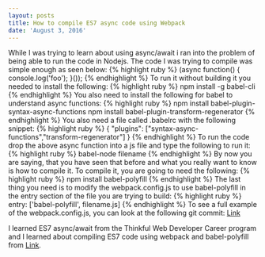 ```yaml
---
layout: posts
title: How to compile ES7 async code using Webpack
date: 'August 3, 2016'
---
```


While I was trying to learn about using async/await i ran into the problem of being able to run the code in Nodejs. The code I was trying to compile was simple enough as seen below:
{% highlight ruby %}
(async function() { console.log('foo'); }());
{% endhighlight %}
 To run it without building it you needed to install the following:
{% highlight ruby %}
npm install -g babel-cli
{% endhighlight %}
 You also need to install the following for babel to understand async functions:
{% highlight ruby %}
npm install babel-plugin-syntax-async-functions
npm install babel-plugin-transform-regenerator
{% endhighlight %}
 You also need a file called .babelrc with the following snippet:
{% highlight ruby %}
{ "plugins": ["syntax-async-functions","transform-regenerator"] }
{% endhighlight %}
 To run the code drop the above async function into a js file and type the following to run it:
{% highlight ruby %}
babel-node filename
{% endhighlight %}
 By now you are saying, that you have seen that before and what you really want to know is how to compile it. To compile it, you are going to need the following:
{% highlight ruby %}
 npm install babel-polyfill
{% endhighlight %}
 The last thing you need is to modify the webpack.config.js to use babel-polyfill in the entry section of the file you are trying to build:
{% highlight ruby %}
 entry: ['babel-polyfill', filename.js]
{% endhighlight %}
 To see a full example of the webpack.config.js, you can look at the following git commit: <a href="https://github.com/jayzamazing/Restaurant-POS/commit/9ecf554dc3ca1ad24eb20cd3523c8294b864c5a2">Link</a>

 I learned ES7 async/await from the Thinkful Web Developer Career program and I learned about compiling ES7 code using webpack and babel-polyfill from <a href="https://github.com/babel/babel-loader/issues/161">Link</a>.
